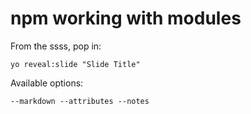 
# npm working with modules

From the ssss, pop in:

  ```yo reveal:slide "Slide Title"```

Available options:

 ```--markdown --attributes --notes```
